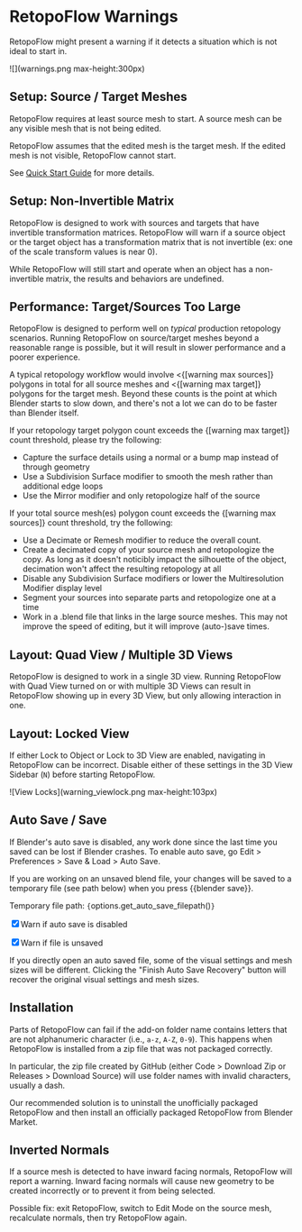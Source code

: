 # RetopoFlow Warnings

RetopoFlow might present a warning if it detects a situation which is not ideal to start in.

![](warnings.png max-height:300px)


## Setup: Source / Target Meshes

RetopoFlow requires at least source mesh to start.
A source mesh can be any visible mesh that is not being edited.

RetopoFlow assumes that the edited mesh is the target mesh.
If the edited mesh is not visible, RetopoFlow cannot start.

See [Quick Start Guide](quick_start.md) for more details.


## Setup: Non-Invertible Matrix

RetopoFlow is designed to work with sources and targets that have invertible transformation matrices.
RetopoFlow will warn if a source object or the target object has a transformation matrix that is not invertible (ex: one of the scale transform values is near 0).

While RetopoFlow will still start and operate when an object has a non-invertible matrix, the results and behaviors are undefined.



## Performance: Target/Sources Too Large

RetopoFlow is designed to perform well on _typical_ production retopology scenarios.
Running RetopoFlow on source/target meshes beyond a reasonable range is possible, but it will result in slower performance and a poorer experience.

A typical retopology workflow would involve <{[warning max sources]} polygons in total for all source meshes and <{[warning max target]} polygons for the target mesh.
Beyond these counts is the point at which Blender starts to slow down, and there's not a lot we can do to be faster than Blender itself.

If your retopology target polygon count exceeds the {[warning max target]} count threshold, please try the following:

- Capture the surface details using a normal or a bump map instead of through geometry
- Use a Subdivision Surface modifier to smooth the mesh rather than additional edge loops
- Use the Mirror modifier and only retopologize half of the source

If your total source mesh(es) polygon count exceeds the {[warning max sources]} count threshold, try the following:

- Use a Decimate or Remesh modifier to reduce the overall count.
- Create a decimated copy of your source mesh and retopologize the copy. As long as it doesn't noticibly impact the silhouette of the object, decimation won't affect the resulting retopology at all
- Disable any Subdivision Surface modifiers or lower the Multiresolution Modifier display level
- Segment your sources into separate parts and retopologize one at a time
- Work in a .blend file that links in the large source meshes.  This may not improve the speed of editing, but it will improve (auto-)save times.




## Layout: Quad View / Multiple 3D Views

RetopoFlow is designed to work in a single 3D view.
Running RetopoFlow with Quad View turned on or with multiple 3D Views can result in RetopoFlow showing up in every 3D View, but only allowing interaction in one.


## Layout: Locked View

If either Lock to Object or Lock to 3D View are enabled, navigating in RetopoFlow can be incorrect.
Disable either of these settings in the 3D View Sidebar (`N`) before starting RetopoFlow.

![View Locks](warning_viewlock.png max-height:103px)



## Auto Save / Save

If Blender's auto save is disabled, any work done since the last time you saved can be lost if Blender crashes. To enable auto save, go Edit > Preferences > Save & Load > Auto Save.

If you are working on an unsaved blend file, your changes will be saved to a temporary file (see path below) when you press {{blender save}}.

Temporary file path: `{`options.get_auto_save_filepath()`}`

<label class="not-online"><input type="checkbox" checked="BoundBool('''options['check auto save']''')">Warn if auto save is disabled</label>

<label class="not-online"><input type="checkbox" checked="BoundBool('''options['check unsaved']''')">Warn if file is unsaved</label>

If you directly open an auto saved file, some of the visual settings and mesh sizes will be different.
Clicking the "Finish Auto Save Recovery" button will recover the original visual settings and mesh sizes.



## Installation

Parts of RetopoFlow can fail if the add-on folder name contains letters that are not alphanumeric character (i.e., `a-z`, `A-Z`, `0-9`).
This happens when RetopoFlow is installed from a zip file that was not packaged correctly.

In particular, the zip file created by GitHub (either Code > Download Zip or Releases > Download Source) will use folder names with invalid characters, usually a dash.

Our recommended solution is to uninstall the unofficially packaged RetopoFlow and then install an officially packaged RetopoFlow from Blender Market.




## Inverted Normals

If a source mesh is detected to have inward facing normals, RetopoFlow will report a warning.
Inward facing normals will cause new geometry to be created incorrectly or to prevent it from being selected.

Possible fix: exit RetopoFlow, switch to Edit Mode on the source mesh, recalculate normals, then try RetopoFlow again.


